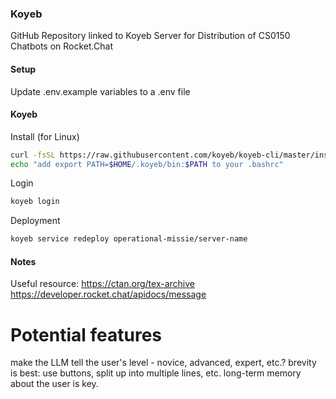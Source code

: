 ### Koyeb
GitHub Repository linked to Koyeb Server for Distribution of CS0150 Chatbots on Rocket.Chat

#### Setup
Update .env.example variables to a .env file

#### Koyeb
Install (for Linux)
```bash
curl -fsSL https://raw.githubusercontent.com/koyeb/koyeb-cli/master/install.sh | sh
echo "add export PATH=$HOME/.koyeb/bin:$PATH to your .bashrc"
```
Login
```bash
koyeb login
```
Deployment
```bash
koyeb service redeploy operational-missie/server-name
```

#### Notes
Useful resource: https://ctan.org/tex-archive
https://developer.rocket.chat/apidocs/message


# Potential features
make the LLM tell the user's level - novice, advanced, expert, etc.?
brevity is best: use buttons, split up into multiple lines, etc.
long-term memory about the user is key.